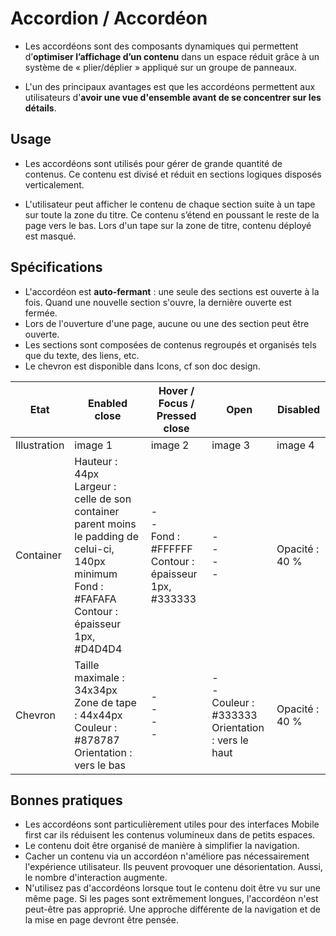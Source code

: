 # Accordion / Accordéon

- Les accordéons sont des composants dynamiques qui permettent d’**optimiser l’affichage d’un contenu** dans un espace réduit grâce à un système de « plier/déplier » appliqué sur un groupe de panneaux.

- L'un des principaux avantages est que les accordéons permettent aux utilisateurs d'**avoir une vue d'ensemble avant de se concentrer sur les détails**.

## Usage

- Les accordéons sont utilisés pour gérer de grande quantité de contenus. Ce contenu est divisé et réduit en sections logiques disposés verticalement.

- L'utilisateur peut afficher le contenu de chaque section suite à un tape sur toute la zone du titre. Ce contenu s’étend en poussant le reste de la page vers le bas. Lors d'un tape sur la zone de titre, contenu déployé est masqué.

## Spécifications

- L'accordéon est **auto-fermant** : une seule des sections est ouverte à la fois. Quand une nouvelle section s'ouvre, la dernière ouverte est fermée.
- Lors de l'ouverture d'une page, aucune ou une des section peut être ouverte.
- Les sections sont composées de contenus regroupés et organisés tels que du texte, des liens, etc.
- Le chevron est disponible dans Icons, cf son doc design.

Etat | Enabled close | Hover / Focus / Pressed close | Open | Disabled
------------ | ------------- |------------ | ------------- |------------ |
Illustration | image 1 | image 2 | image 3 | image 4 |
Container | Hauteur : 44px <br> Largeur : celle de son container parent moins le padding de celui-ci, 140px minimum <br> Fond : #FAFAFA <br> Contour : épaisseur 1px, #D4D4D4 | - <br> - <br> Fond : #FFFFFF <br> Contour : épaisseur 1px, #333333 <br> | - <br> - <br> - <br> - | Opacité : 40 % | - <br> - <br> - <br> Contour : épaisseur 1px, #B40015 | Opacité : 40 % | Hauteur : 44px <br> Largeur : celle de son container parent moins le padding de celui-ci, 140px minimum <br> Fond : #FAFAFA <br> Contour : épaisseur 1px, #D4D4D4
Chevron | Taille maximale : 34x34px <br> Zone de tape : 44x44px <br> Couleur : #878787 <br> Orientation : vers le bas | - <br> - <br> - <br> - <br> |  - <br> - <br> Couleur : #333333 <br> Orientation : vers le haut | Opacité : 40 %

## Bonnes pratiques

- Les accordéons sont particulièrement utiles pour des interfaces Mobile first car ils réduisent les contenus volumineux dans de petits espaces.
- Le contenu doit être organisé de manière à simplifier la navigation.
- Cacher un contenu via un accordéon n'améliore pas nécessairement l'expérience utilisateur. Ils peuvent provoquer une désorientation. Aussi, le nombre d'interaction augmente.
- N'utilisez pas d'accordéons lorsque tout le contenu doit être vu sur une même page.
Si les pages sont extrêmement longues, l'accordéon n'est peut-être pas approprié. Une approche différente de la navigation et de la mise en page devront être pensée.
